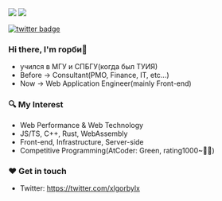 <a href="https://github.com/anuraghazra/github-readme-stats" style="display:inline-block;">
<img style="float:initial;" src="https://github-readme-stats.vercel.app/api?username=xlgorbylx&count_private=true&show_icons=true&theme=react&hide_border=true" />
</a>
<a href="https://github.com/anuraghazra/github-readme-stats" style="display:inline-block;">
<img style="float:initial;" src="https://github-readme-stats.vercel.app/api/top-langs/?username=xlgorbylx&hide_border=true&theme=react&layout=compact" />
</a>

[![twitter badge](https://img.shields.io/badge/twitter-_xlgorbylx-1da1f2?style=flat-square&logo=twitter)](https://twitter.com/xlgorbylx)

### Hi there, I'm горби📯

- учился в МГУ и СПБГУ(когда был ТУИЯ)
- Before -> Consultant(PMO, Finance, IT, etc...)
- Now -> Web Application Engineer(mainly Front-end)

### 🔍 My Interest

- Web Performance & Web Technology
- JS/TS, C++, Rust, WebAssembly
- Front-end, Infrastructure, Server-side
- Competitive Programming(AtCoder: Green, rating1000~💪💪)

### ❤️ Get in touch

- Twitter: https://twitter.com/xlgorbylx
